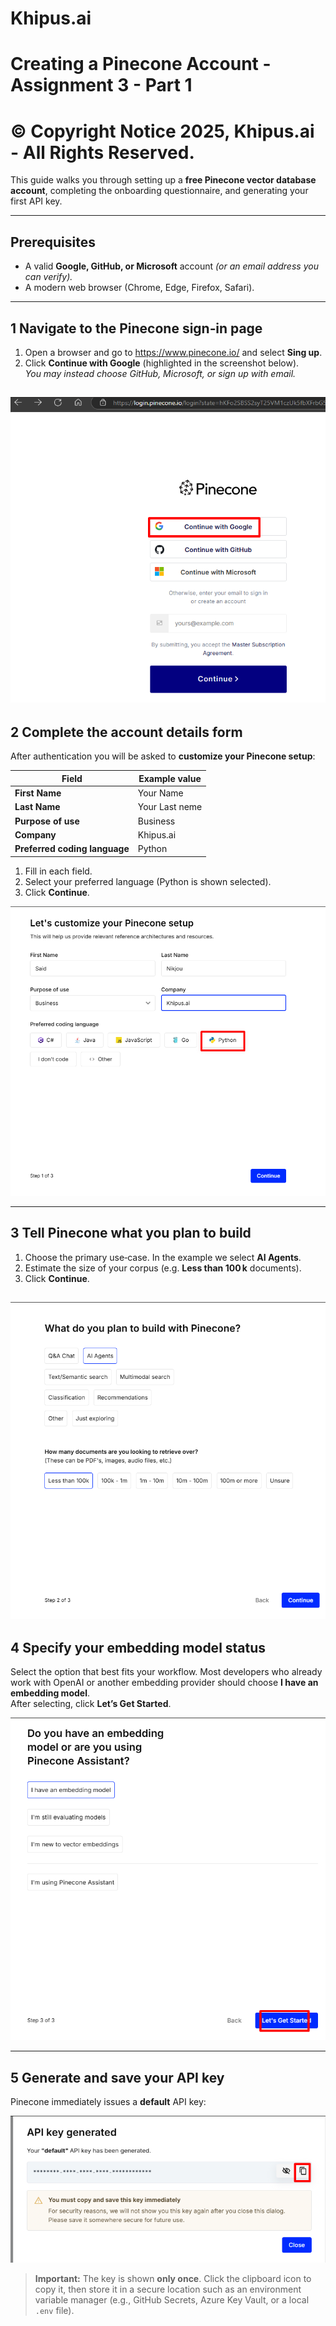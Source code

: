 # **Khipus.ai**
# Creating a Pinecone Account - Assignment 3 - Part 1
# © Copyright Notice 2025, Khipus.ai - All Rights Reserved.

This guide walks you through setting up a **free Pinecone vector database account**, completing the onboarding questionnaire, and generating your first API key.

---

## Prerequisites

- A valid **Google, GitHub, or Microsoft** account _(or an email address you can verify)._
- A modern web browser (Chrome, Edge, Firefox, Safari).

---

## 1  Navigate to the Pinecone sign‑in page

1. Open a browser and go to <https://www.pinecone.io/> and select **Sing up**.
2. Click **Continue with Google** (highlighted in the screenshot below).  
   _You may instead choose GitHub, Microsoft, or sign up with email._


![alt text](images/image.png)
---

## 2  Complete the account details form

After authentication you will be asked to **customize your Pinecone setup**:

| Field | Example value |
|-------|---------------|
| **First Name** | Your Name |
| **Last Name** |  Your Last neme|
| **Purpose of use** | Business |
| **Company** | Khipus.ai |
| **Preferred coding language** | Python |

1. Fill in each field.  
2. Select your preferred language (Python is shown selected).  
3. Click **Continue**.

![alt text](images/image-1.png)

---

## 3  Tell Pinecone what you plan to build

1. Choose the primary use‑case. In the example we select **AI Agents**.  
2. Estimate the size of your corpus (e.g. **Less than 100 k** documents).  
3. Click **Continue**.

![alt text](images/image-2.png)
---

## 4  Specify your embedding model status

Select the option that best fits your workflow. Most developers who already work with OpenAI or another embedding provider should choose **I have an embedding model**.  
After selecting, click **Let’s Get Started**.


![alt text](images/image-3.png)

---

## 5  Generate and save your API key

Pinecone immediately issues a **default** API key:

![alt text](images/image-4.png)

> **Important:** The key is shown **only once**. Click the clipboard icon to copy it, then store it in a secure location such as an environment variable manager (e.g., GitHub Secrets, Azure Key Vault, or a local `.env` file).
